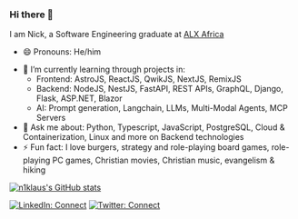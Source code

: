 ### Hi there 👋

<!--
**n1klaus/n1klaus** is a ✨ _special_ ✨ repository because its `README.md` (this file) appears on your GitHub profile.

Here are some ideas to get you started:

- 🔭 I’m currently working on ...
- 🌱 I’m currently learning ...
- 👯 I’m looking to collaborate on ...
- 🤔 I’m looking for help with ...
- 💬 Ask me about ...
- 📫 How to reach me: ...
- 😄 Pronouns: ...
- ⚡ Fun fact: ...
-->

I am Nick, a Software Engineering graduate at [ALX Africa](https://www.alxafrica.com/software-engineering-2022/)

- 😄 Pronouns: He/him
<!-- - 🔭 I’m currently working on: [Video-Platform-MERN](https://github.com/n1klaus/Video-Platform-MERN) -->
- 🌱 I’m currently learning through projects in:
  - Frontend: AstroJS, ReactJS, QwikJS, NextJS, RemixJS
  - Backend: NodeJS, NestJS, FastAPI, REST APIs, GraphQL, Django, Flask, ASP.NET, Blazor
  - AI: Prompt generation, Langchain, LLMs, Multi-Modal Agents, MCP Servers
- 💬 Ask me about: Python, Typescript, JavaScript, PostgreSQL, Cloud & Containerization, Linux and more on Backend technologies
- ⚡ Fun fact: I love burgers, strategy and role-playing board games, role-playing PC games, Christian movies, Christian music, evangelism & hiking

[![n1klaus's GitHub stats](https://github-readme-stats.vercel.app/api?username=n1klaus)](https://github.com/anuraghazra/github-readme-stats)

[![LinkedIn: Connect](https://img.shields.io/badge/LinkedIn-Connect-blue)][1]
[![Twitter: Connect](https://img.shields.io/badge/Twitter-Connect-blue)][2]

[1]: https://www.linkedin.com/in/nicknyanjui
[2]: https://twitter.com/uncle_saitama

